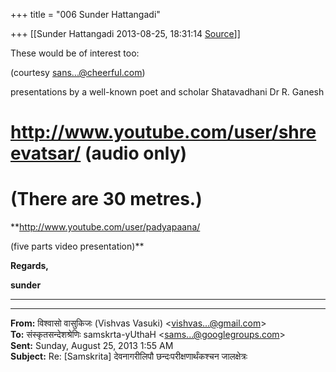 +++
title = "006 Sunder Hattangadi"

+++
[[Sunder Hattangadi	2013-08-25, 18:31:14 [Source](https://groups.google.com/g/samskrita/c/AdI9TY5xs7A)]]



These would be of interest too:

  
(courtesy [sans...@cheerful.com]())   

  

presentations by a well-known poet and scholar Shatavadhani Dr R. Ganesh  

# <http://www.youtube.com/user/shreevatsar/> (audio only) 

# (There are 30 metres.) 

**<http://www.youtube.com/user/padyapaana/>  
  
(five parts video presentation)**

  

  

  

**Regards,**

  

**sunder**  
****

  

------------------------------------------------------------------------

**From:** विश्वासो वासुकिजः (Vishvas Vasuki) \<[vishvas...@gmail.com]()\>  
**To:** संस्कृतसन्देशश्रेणिः samskrta-yUthaH \<[sams...@googlegroups.com]()\>  
**Sent:** Sunday, August 25, 2013 1:55 AM  
**Subject:** Re: \[Samskrita\] देवनागरीलिपौ छन्दःपरीक्षणार्थं‌कश्चन जालक्षेत्रः  

  

